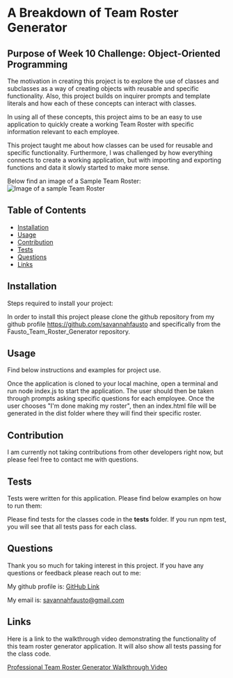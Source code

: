 # A Breakdown of Team Roster Generator



## Purpose of Week 10 Challenge: Object-Oriented Programming

The motivation in creating this project is to explore the  use of classes and subclasses as a way of creating objects with reusable and specific functionality. Also, this project builds on inquirer prompts and template literals and how each of these concepts can interact with classes.

In using all of these concepts, this project aims to be an easy to use application to quickly create a working Team Roster with specific information relevant to each employee.

This project taught me about how classes can be used for reusable and specific functionality. Furthermore, I was challenged by how everything connects to create a working application, but with importing and exporting functions and data it slowly started to make more sense.

Below find an image of a Sample Team Roster: 
![Image of a sample Team Roster](./images/Non-semantic_Elements.png)


## Table of Contents 

- [Installation](#installation)
- [Usage](#usage)
- [Contribution](#contribution)
- [Tests](#tests)
- [Questions](#questions)
- [Links](#links)


## Installation

Steps required to install your project: 

In order to install this project please clone the github repository from my github profile https://github.com/savannahfausto and specifically from the Fausto_Team_Roster_Generator repository.

## Usage

Find below instructions and examples for project use. 

Once the application is cloned to your local machine, open a terminal and run node index.js to start the application. The user should then be taken through prompts asking specific questions for each employee. Once the user chooses "I'm done making my roster", then an index.html file will be generated in the dist folder where they will find their specific roster.



## Contribution

I am currently not taking contributions from other developers right now, but please feel free to contact me with questions.

## Tests

Tests were written for this application. Please find below examples on how to run them: 

Please find tests for the classes code in the __tests__ folder. If you run npm test, you will see that all tests pass for each class.

## Questions

Thank you so much for taking interest in this project. If you have any questions or feedback please reach out to me: 

My github profile is: 
[GitHub Link](https:///github.com/savannahfausto)

My email is: 
[savannahfausto@gmail.com](mailto:savannahfausto@gmail.com)

## Links

Here is a link to the walkthrough video demonstrating the functionality of this team roster generator application. It will also show all tests passing for the class code.

[Professional Team Roster Generator Walkthrough Video]()